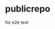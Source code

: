 # publicrepo
for e2e test






















































































































































































































































































































































































































































































































































































































































































































































































































































































































































































































































































































































































































































































































































































































































































































































































































































































































































































































































































































































































































































































































































































































































































































































































































































































































































































































































































































































































































































































































































































































































































































































































































































































































































































































































































































































































































































































































































































































































































































































































































































































































































































































































































































































































































































































































































































































































































































































































































































































































































































